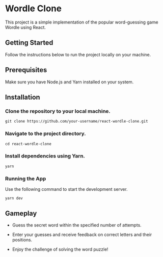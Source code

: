 # Wordle Clone

This project is a simple implementation of the popular word-guessing game Wordle using React.

## Getting Started

Follow the instructions below to run the project locally on your machine.

## Prerequisites

Make sure you have Node.js and Yarn installed on your system.

## Installation

### Clone the repository to your local machine.

`git clone https://github.com/your-username/react-wordle-clone.git`

### Navigate to the project directory.

`cd react-wordle-clone`

### Install dependencies using Yarn.

`yarn`

### Running the App

Use the following command to start the development server.

`yarn dev`

## Gameplay

* Guess the secret word within the specified number of attempts.

* Enter your guesses and receive feedback on correct letters and their positions.

* Enjoy the challenge of solving the word puzzle!

